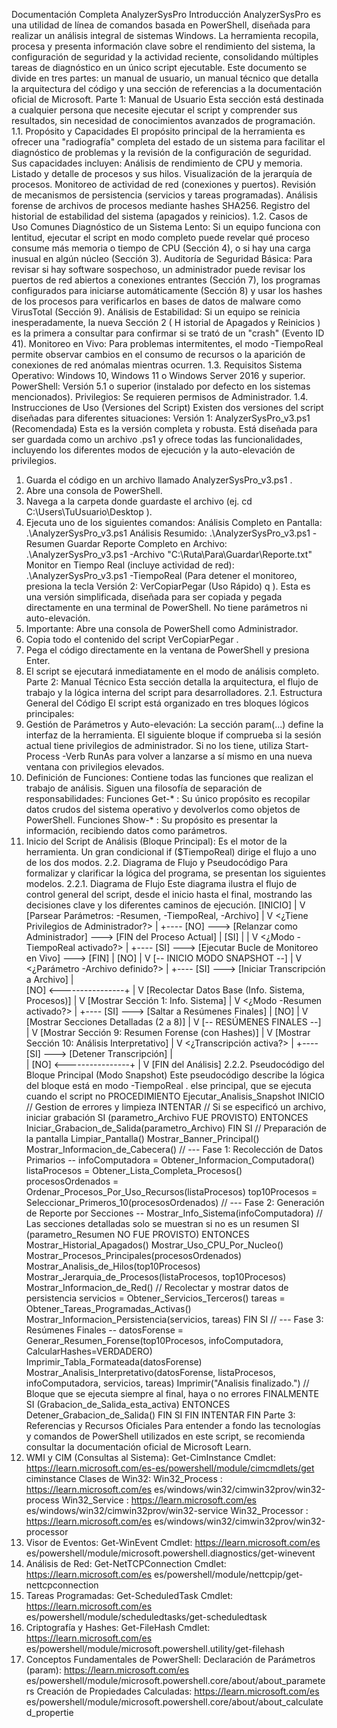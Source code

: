 Documentación Completa AnalyzerSysPro
 Introducción
 AnalyzerSysPro
 es una utilidad de línea de comandos basada en PowerShell, diseñada para realizar
 un análisis integral de sistemas Windows. La herramienta recopila, procesa y presenta información
 clave sobre el rendimiento del sistema, la configuración de seguridad y la actividad reciente,
 consolidando múltiples tareas de diagnóstico en un único script ejecutable.
 Este documento se divide en tres partes: un manual de usuario, un manual técnico que detalla la
 arquitectura del código y una sección de referencias a la documentación oficial de Microsoft.
 Parte 1: Manual de Usuario
 Esta sección está destinada a cualquier persona que necesite ejecutar el script y comprender sus
 resultados, sin necesidad de conocimientos avanzados de programación.
 1.1. Propósito y Capacidades
 El propósito principal de la herramienta es ofrecer una "radiografía" completa del estado de un sistema
 para facilitar el diagnóstico de problemas y la revisión de la configuración de seguridad. Sus
 capacidades incluyen:
 Análisis de rendimiento de CPU y memoria.
 Listado y detalle de procesos y sus hilos.
 Visualización de la jerarquía de procesos.
 Monitoreo de actividad de red (conexiones y puertos).
 Revisión de mecanismos de persistencia (servicios y tareas programadas).
 Análisis forense de archivos de procesos mediante hashes SHA256.
 Registro del historial de estabilidad del sistema (apagados y reinicios).
 1.2. Casos de Uso Comunes
 Diagnóstico de un Sistema Lento: Si un equipo funciona con lentitud, ejecutar el script en modo
 completo puede revelar qué proceso consume más memoria o tiempo de CPU (Sección 4), o si
 hay una carga inusual en algún núcleo (Sección 3).
 Auditoría de Seguridad Básica: Para revisar si hay software sospechoso, un administrador
 puede revisar los puertos de red abiertos a conexiones entrantes (Sección 7), los programas
 configurados para iniciarse automáticamente (Sección 8) y usar los hashes de los procesos para
 verificarlos en bases de datos de malware como VirusTotal (Sección 9).
 Análisis de Estabilidad: Si un equipo se reinicia inesperadamente, la nueva Sección 2
 (
 H
 istorial de Apagados y Reinicios 
) es la primera a consultar para confirmar si se trató de un
 "crash" (Evento ID 41).
 Monitoreo en Vivo: Para problemas intermitentes, el modo -TiempoReal
 permite observar
 cambios en el consumo de recursos o la aparición de conexiones de red anómalas mientras
ocurren.
 1.3. Requisitos
 Sistema Operativo: Windows 10, Windows 11 o Windows Server 2016 y superior.
 PowerShell: Versión 5.1 o superior (instalado por defecto en los sistemas mencionados).
 Privilegios: Se requieren permisos de Administrador.
 1.4. Instrucciones de Uso (Versiones del Script)
 Existen dos versiones del script diseñadas para diferentes situaciones:
 Versión 1: 
AnalyzerSysPro_v3.ps1
 (Recomendada)
 Esta es la versión completa y robusta. Está diseñada para ser guardada como un archivo 
.ps1
 y
 ofrece todas las funcionalidades, incluyendo los diferentes modos de ejecución y la auto-elevación de
 privilegios.
 1. Guarda el código en un archivo llamado 
AnalyzerSysPro_v3.ps1 
.
 2. Abre una consola de PowerShell.
 3. Navega a la carpeta donde guardaste el archivo (ej. 
cd C:\Users\TuUsuario\Desktop 
).
 4. Ejecuta uno de los siguientes comandos:
 Análisis Completo en Pantalla:
 .\AnalyzerSysPro_v3.ps1
 Análisis Resumido:
 .\AnalyzerSysPro_v3.ps1 -Resumen
 Guardar Reporte Completo en Archivo:
 .\AnalyzerSysPro_v3.ps1 -Archivo "C:\Ruta\Para\Guardar\Reporte.txt"
 Monitor en Tiempo Real (incluye actividad de red):
 .\AnalyzerSysPro_v3.ps1 -TiempoReal
 (Para detener el monitoreo, presiona la tecla 
Versión 2: 
VerCopiarPegar
 (Uso Rápido)
 q
 ).
 Esta es una versión simplificada, diseñada para ser copiada y pegada directamente en una terminal de
 PowerShell. No tiene parámetros ni auto-elevación.
 1. Importante: Abre una consola de PowerShell como Administrador.
2. Copia todo el contenido del script 
VerCopiarPegar 
.
 3. Pega el código directamente en la ventana de PowerShell y presiona Enter.
 4. El script se ejecutará inmediatamente en el modo de análisis completo.
 Parte 2: Manual Técnico
 Esta sección detalla la arquitectura, el flujo de trabajo y la lógica interna del script para
 desarrolladores.
 2.1. Estructura General del Código
 El script está organizado en tres bloques lógicos principales:
 1. Gestión de Parámetros y Auto-elevación: La sección 
param(...)
 define la interfaz de la
 herramienta. El siguiente bloque 
if
 comprueba si la sesión actual tiene privilegios de
 administrador. Si no los tiene, utiliza 
Start-Process -Verb RunAs
 para volver a lanzarse a sí
 mismo en una nueva ventana con privilegios elevados.
 2. Definición de Funciones: Contiene todas las funciones que realizan el trabajo de análisis. Siguen
 una filosofía de separación de responsabilidades:
 Funciones 
Get-* 
: Su único propósito es recopilar datos crudos del sistema operativo y
 devolverlos como objetos de PowerShell.
 Funciones 
Show-* 
: Su propósito es presentar la información, recibiendo datos como
 parámetros.
 3. Inicio del Script de Análisis (Bloque Principal): Es el motor de la herramienta. Un gran
 condicional 
if ($TiempoReal)
 dirige el flujo a uno de los dos modos.
 2.2. Diagrama de Flujo y Pseudocódigo
 Para formalizar y clarificar la lógica del programa, se presentan los siguientes modelos.
 2.2.1. Diagrama de Flujo
 Este diagrama ilustra el flujo de control general del script, desde el inicio hasta el final, mostrando las
 decisiones clave y los diferentes caminos de ejecución.
 [INICIO]
 |
 V
 [Parsear Parámetros: -Resumen, -TiempoReal, -Archivo]
 |
 V
 <¿Tiene Privilegios de Administrador?>
 |
 +---- [NO] ---> [Relanzar como Administrador] ---> [FIN del Proceso Actual]
 |
 [SI]
 |
|
 V
 <¿Modo -TiempoReal activado?>
 |
 +---- [SI] ---> [Ejecutar Bucle de Monitoreo en Vivo] ---> [FIN]
 |
 [NO]
 |
 V
 [-- INICIO MODO SNAPSHOT --]
 |
 V
 <¿Parámetro -Archivo definido?>
 |
 +---- [SI] ---> [Iniciar Transcripción a Archivo]
 |                  
[NO] <----------------+
 |
 V
 [Recolectar Datos Base (Info. Sistema, Procesos)]
 |
 V
 [Mostrar Sección 1: Info. Sistema]
 |
 V
 <¿Modo -Resumen activado?>
 |
 +---- [SI] ---> [Saltar a Resúmenes Finales]
 |
 [NO]
 |
 V
 [Mostrar Secciones Detalladas (2 a 8)]
 |
 V
 [-- RESÚMENES FINALES --]
 |
 V
 [Mostrar Sección 9: Resumen Forense (con Hashes)]
 |
 V
 [Mostrar Sección 10: Análisis Interpretativo]
 |
 V
 <¿Transcripción activa?>
 |
 +---- [SI] ---> [Detener Transcripción]
|                  
|
 [NO] <----------------+
 |
 V
 [FIN del Análisis]
 2.2.2. Pseudocódigo del Bloque Principal (Modo Snapshot)
 Este pseudocódigo describe la lógica del bloque 
está en modo -TiempoReal 
.
 else
 principal, que se ejecuta cuando el script no
 PROCEDIMIENTO Ejecutar_Analisis_Snapshot
 INICIO
 // Gestion de errores y limpieza
 INTENTAR
 // Si se especificó un archivo, iniciar grabación
 SI (parametro_Archivo FUE PROVISTO) ENTONCES
 Iniciar_Grabacion_de_Salida(parametro_Archivo)
 FIN SI
 // Preparación de la pantalla
 Limpiar_Pantalla()
 Mostrar_Banner_Principal()
 Mostrar_Informacion_de_Cabecera()
 // --- Fase 1: Recolección de Datos Primarios --
infoComputadora = Obtener_Informacion_Computadora()
 listaProcesos = Obtener_Lista_Completa_Procesos()
 procesosOrdenados = Ordenar_Procesos_Por_Uso_Recursos(listaProcesos)
 top10Procesos = Seleccionar_Primeros_10(procesosOrdenados)
 // --- Fase 2: Generación de Reporte por Secciones --
Mostrar_Info_Sistema(infoComputadora)
 // Las secciones detalladas solo se muestran si no es un resumen
 SI (parametro_Resumen NO FUE PROVISTO) ENTONCES
 Mostrar_Historial_Apagados()
 Mostrar_Uso_CPU_Por_Nucleo()
 Mostrar_Procesos_Principales(procesosOrdenados)
 Mostrar_Analisis_de_Hilos(top10Procesos)
 Mostrar_Jerarquia_de_Procesos(listaProcesos, top10Procesos)
 Mostrar_Informacion_de_Red()
 // Recolectar y mostrar datos de persistencia
 servicios = Obtener_Servicios_Terceros()
 tareas = Obtener_Tareas_Programadas_Activas()
Mostrar_Informacion_Persistencia(servicios, tareas)
 FIN SI
 // --- Fase 3: Resúmenes Finales --
datosForense = Generar_Resumen_Forense(top10Procesos, infoComputadora,
 CalcularHashes=VERDADERO)
 Imprimir_Tabla_Formateada(datosForense)
 Mostrar_Analisis_Interpretativo(datosForense, listaProcesos, infoComputadora,
 servicios, tareas)
 Imprimir("Analisis finalizado.")
 // Bloque que se ejecuta siempre al final, haya o no errores
 FINALMENTE
 SI (Grabacion_de_Salida_esta_activa) ENTONCES
 Detener_Grabacion_de_Salida()
 FIN SI
 FIN INTENTAR
 FIN
 Parte 3: Referencias y Recursos Oficiales
 Para entender a fondo las tecnologías y comandos de PowerShell utilizados en este script, se
 recomienda consultar la documentación oficial de Microsoft Learn.
 1. WMI y CIM (Consultas al Sistema):
 Get-CimInstance Cmdlet: 
https://learn.microsoft.com/es-es/powershell/module/cimcmdlets/get
ciminstance
 Clases de Win32:
 Win32_Process 
: 
https://learn.microsoft.com/es
es/windows/win32/cimwin32prov/win32-process
 Win32_Service 
: 
https://learn.microsoft.com/es
es/windows/win32/cimwin32prov/win32-service
 Win32_Processor 
: 
https://learn.microsoft.com/es
es/windows/win32/cimwin32prov/win32-processor
 2. Visor de Eventos:
 Get-WinEvent Cmdlet: 
https://learn.microsoft.com/es
es/powershell/module/microsoft.powershell.diagnostics/get-winevent
 3. Análisis de Red:
 Get-NetTCPConnection Cmdlet: 
https://learn.microsoft.com/es
es/powershell/module/nettcpip/get-nettcpconnection
 4. Tareas Programadas:
 Get-ScheduledTask Cmdlet: 
https://learn.microsoft.com/es
es/powershell/module/scheduledtasks/get-scheduledtask
5. Criptografía y Hashes:
 Get-FileHash Cmdlet: 
https://learn.microsoft.com/es
es/powershell/module/microsoft.powershell.utility/get-filehash
 6. Conceptos Fundamentales de PowerShell:
 Declaración de Parámetros (param): 
https://learn.microsoft.com/es
es/powershell/module/microsoft.powershell.core/about/about_parameters
 Creación de Propiedades Calculadas: 
https://learn.microsoft.com/es
es/powershell/module/microsoft.powershell.core/about/about_calculated_propertie
